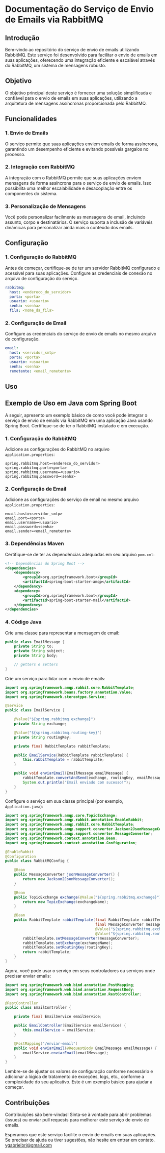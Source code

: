 # Documentação do Serviço de Envio de Emails via RabbitMQ

## Introdução

Bem-vindo ao repositório do serviço de envio de emails utilizando RabbitMQ. Este serviço foi desenvolvido para facilitar o envio de emails em suas aplicações, oferecendo uma integração eficiente e escalável através do RabbitMQ, um sistema de mensagens robusto.

## Objetivo

O objetivo principal deste serviço é fornecer uma solução simplificada e confiável para o envio de emails em suas aplicações, utilizando a arquitetura de mensagens assíncronas proporcionada pelo RabbitMQ.

## Funcionalidades

### 1. Envio de Emails

O serviço permite que suas aplicações enviem emails de forma assíncrona, garantindo um desempenho eficiente e evitando possíveis gargalos no processo.

### 2. Integração com RabbitMQ

A integração com o RabbitMQ permite que suas aplicações enviem mensagens de forma assíncrona para o serviço de envio de emails. Isso possibilita uma melhor escalabilidade e desacoplação entre os componentes do sistema.

### 3. Personalização de Mensagens

Você pode personalizar facilmente as mensagens de email, incluindo assunto, corpo e destinatários. O serviço suporta a inclusão de variáveis dinâmicas para personalizar ainda mais o conteúdo dos emails.

## Configuração

### 1. Configuração do RabbitMQ

Antes de começar, certifique-se de ter um servidor RabbitMQ configurado e acessível para suas aplicações. Configure as credenciais de conexão no arquivo de configuração do serviço.

```yaml
rabbitmq:
  host: <endereco_do_servidor>
  porta: <porta>
  usuario: <usuario>
  senha: <senha>
  fila: <nome_da_fila>
```

### 2. Configuração de Email

Configure as credenciais do serviço de envio de emails no mesmo arquivo de configuração.

```yaml
email:
  host: <servidor_smtp>
  porta: <porta>
  usuario: <usuario>
  senha: <senha>
  remetente: <email_remetente>
```

## Uso

## Exemplo de Uso em Java com Spring Boot

A seguir, apresento um exemplo básico de como você pode integrar o serviço de envio de emails via RabbitMQ em uma aplicação Java usando Spring Boot. Certifique-se de ter o RabbitMQ instalado e em execução.

### 1. Configuração do RabbitMQ

Adicione as configurações do RabbitMQ no arquivo `application.properties`:

```properties
spring.rabbitmq.host=<endereco_do_servidor>
spring.rabbitmq.port=<porta>
spring.rabbitmq.username=<usuario>
spring.rabbitmq.password=<senha>
```

### 2. Configuração de Email

Adicione as configurações do serviço de email no mesmo arquivo `application.properties`:

```properties
email.host=<servidor_smtp>
email.port=<porta>
email.username=<usuario>
email.password=<senha>
email.sender=<email_remetente>
```

### 3. Dependências Maven

Certifique-se de ter as dependências adequadas em seu arquivo `pom.xml`:

```xml
<!-- Dependências do Spring Boot -->
<dependencies>
    <dependency>
        <groupId>org.springframework.boot</groupId>
        <artifactId>spring-boot-starter-amqp</artifactId>
    </dependency>
    <dependency>
        <groupId>org.springframework.boot</groupId>
        <artifactId>spring-boot-starter-mail</artifactId>
    </dependency>
</dependencies>
```

### 4. Código Java

Crie uma classe para representar a mensagem de email:

```java
public class EmailMessage {
    private String to;
    private String subject;
    private String body;

    // getters e setters
}
```

Crie um serviço para lidar com o envio de emails:

```java
import org.springframework.amqp.rabbit.core.RabbitTemplate;
import org.springframework.beans.factory.annotation.Value;
import org.springframework.stereotype.Service;

@Service
public class EmailService {

    @Value("${spring.rabbitmq.exchange}")
    private String exchange;

    @Value("${spring.rabbitmq.routing-key}")
    private String routingKey;

    private final RabbitTemplate rabbitTemplate;

    public EmailService(RabbitTemplate rabbitTemplate) {
        this.rabbitTemplate = rabbitTemplate;
    }

    public void enviarEmail(EmailMessage emailMessage) {
        rabbitTemplate.convertAndSend(exchange, routingKey, emailMessage);
        System.out.println("Email enviado com sucesso!");
    }
}
```

Configure o serviço em sua classe principal (por exemplo, `Application.java`):

```java
import org.springframework.amqp.core.TopicExchange;
import org.springframework.amqp.rabbit.annotation.EnableRabbit;
import org.springframework.amqp.rabbit.core.RabbitTemplate;
import org.springframework.amqp.support.converter.Jackson2JsonMessageConverter;
import org.springframework.amqp.support.converter.MessageConverter;
import org.springframework.context.annotation.Bean;
import org.springframework.context.annotation.Configuration;

@EnableRabbit
@Configuration
public class RabbitMQConfig {

    @Bean
    public MessageConverter jsonMessageConverter() {
        return new Jackson2JsonMessageConverter();
    }

    @Bean
    public TopicExchange exchange(@Value("${spring.rabbitmq.exchange}") final String exchangeName) {
        return new TopicExchange(exchangeName);
    }

    @Bean
    public RabbitTemplate rabbitTemplate(final RabbitTemplate rabbitTemplate,
                                         final MessageConverter messageConverter,
                                         @Value("${spring.rabbitmq.exchange}") final String exchangeName,
                                         @Value("${spring.rabbitmq.routing-key}") final String routingKey) {
        rabbitTemplate.setMessageConverter(messageConverter);
        rabbitTemplate.setExchange(exchangeName);
        rabbitTemplate.setRoutingKey(routingKey);
        return rabbitTemplate;
    }
}
```

Agora, você pode usar o serviço em seus controladores ou serviços onde precisar enviar emails:

```java
import org.springframework.web.bind.annotation.PostMapping;
import org.springframework.web.bind.annotation.RequestBody;
import org.springframework.web.bind.annotation.RestController;

@RestController
public class EmailController {

    private final EmailService emailService;

    public EmailController(EmailService emailService) {
        this.emailService = emailService;
    }

    @PostMapping("/enviar-email")
    public void enviarEmail(@RequestBody EmailMessage emailMessage) {
        emailService.enviarEmail(emailMessage);
    }
}
```

Lembre-se de ajustar os valores de configuração conforme necessário e adicionar a lógica de tratamento de exceções, logs, etc., conforme a complexidade do seu aplicativo. Este é um exemplo básico para ajudar a começar.

## Contribuições

Contribuições são bem-vindas! Sinta-se à vontade para abrir problemas (issues) ou enviar pull requests para melhorar este serviço de envio de emails.

Esperamos que este serviço facilite o envio de emails em suas aplicações. Se precisar de ajuda ou tiver sugestões, não hesite em entrar em contato.
vgabrielbri@gmail.com
